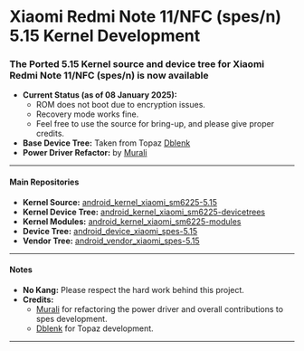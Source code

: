 # Xiaomi Redmi Note 11/NFC (spes/n) 5.15 Kernel Development  

### The Ported 5.15 Kernel source and device tree for Xiaomi Redmi Note 11/NFC (spes/n) is now available
- **Current Status (as of 08 January 2025):**
  - ROM does not boot due to encryption issues.
  - Recovery mode works fine.
  - Feel free to use the source for bring-up, and please give proper credits.
- **Base Device Tree:** Taken from Topaz [Dblenk](https://github.com/boedhack99)
- **Power Driver Refactor:** by [Murali](https://github.com/muralivijay)

---

#### Main Repositories
- **Kernel Source:** [android_kernel_xiaomi_sm6225-5.15](https://github.com/muralivijay/android_kernel_xiaomi_sm6225-5.15.git)
- **Kernel Device Tree:** [android_kernel_xiaomi_sm6225-devicetrees](https://github.com/muralivijay/android_kernel_xiaomi_sm6225-devicetrees.git)
- **Kernel Modules:** [android_kernel_xiaomi_sm6225-modules](https://github.com/muralivijay/android_kernel_xiaomi_sm6225-modules.git)
- **Device Tree:** [android_device_xiaomi_spes-5.15](https://github.com/muralivijay/android_device_xiaomi_spes-5.15.git)
- **Vendor Tree:** [android_vendor_xiaomi_spes-5.15](https://github.com/muralivijay/android_vendor_xiaomi_spes-5.15.git)

---

#### Notes
- **No Kang:** Please respect the hard work behind this project.
- **Credits:**
  - [Murali](https://github.com/muralivijay) for refactoring the power driver and overall contributions to spes development.
  - [Dblenk](https://github.com/boedhack99) for Topaz development.
---

